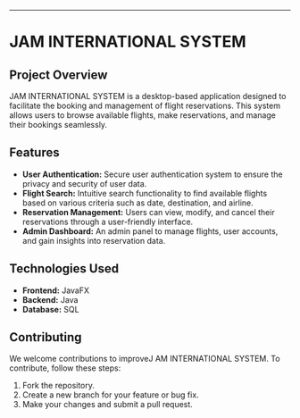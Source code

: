 ---

# JAM INTERNATIONAL SYSTEM

## Project Overview

JAM INTERNATIONAL SYSTEM is a desktop-based application designed to facilitate the booking and management of flight reservations. This system allows users to browse available flights, make reservations, and manage their bookings seamlessly.

## Features

- **User Authentication:** Secure user authentication system to ensure the privacy and security of user data.
- **Flight Search:** Intuitive search functionality to find available flights based on various criteria such as date, destination, and airline.
- **Reservation Management:** Users can view, modify, and cancel their reservations through a user-friendly interface.
- **Admin Dashboard:** An admin panel to manage flights, user accounts, and gain insights into reservation data.

## Technologies Used

- **Frontend:** JavaFX
- **Backend:** Java
- **Database:** SQL

## Contributing

We welcome contributions to improveJ AM INTERNATIONAL SYSTEM. To contribute, follow these steps:

1. Fork the repository.
2. Create a new branch for your feature or bug fix.
3. Make your changes and submit a pull request.


